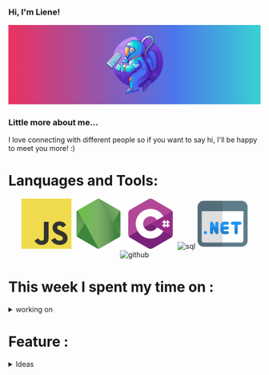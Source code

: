 ### Hi, I'm Liene! 

![This is an image](https://github.com/startupcolor/startupcolor/blob/main/Assets/SpaceMan.png)

### Little more about me...
 I love connecting with different people so if you want to say hi, I'll be happy to meet you more! :)
 # Lanquages and Tools:
 <p align="center">  
  <img src="https://github.com/startupcolor/startupcolor/blob/main/Assets/javascript.png" width="100" alt="javascript">
  <img src="https://github.com/startupcolor/startupcolor/blob/main/Assets/nodejs.png" width="100" alt="node">
  <img src="https://github.com/startupcolor/startupcolor/blob/main/Assets/c-sharp.png" width="100" alt="csharp">  
  <img src="https://github.com/startupcolor/startupcolor/blob/main/Assets/sql.png" width="100" alt="sql">
  <img src="https://github.com/startupcolor/startupcolor/blob/main/Assets/website.png" width="100" alt="https">
  <img src="https://github.com/startupcolor/startupcolor/blob/main/Assets/github.png" width="100" alt="github">  
</p>                  
 
 # This week  I spent my time  on : 
<details><summary>working on</summary>
<p>
    ```Should finish C# part
    ```All tests should be "green"
 </p>
</details>

 # Feature : 
<details><summary>Ideas</summary>
<p>
    - [ ] Front End Part for FlightPlanner:
    - [ ] One more Web API
 </p>
</details>
